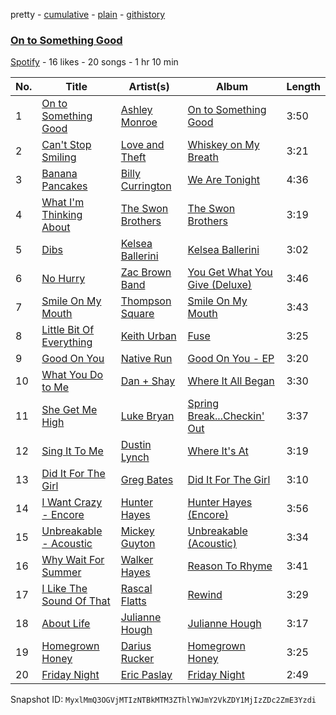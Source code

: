 pretty - [cumulative](/playlists/cumulative/3FfBohQXFlgFnYubzrvoq4.md) - [plain](/playlists/plain/3FfBohQXFlgFnYubzrvoq4) - [githistory](https://github.githistory.xyz/mackorone/spotify-playlist-archive/blob/main/playlists/plain/3FfBohQXFlgFnYubzrvoq4)

### [On to Something Good](https://open.spotify.com/playlist/3FfBohQXFlgFnYubzrvoq4)

> 

[Spotify](https://open.spotify.com/user/spotify) - 16 likes - 20 songs - 1 hr 10 min

| No. | Title | Artist(s) | Album | Length |
|---|---|---|---|---|
| 1 | [On to Something Good](https://open.spotify.com/track/1yaFBgYRHxXxJN0AKy3WS1) | [Ashley Monroe](https://open.spotify.com/artist/37BiX28I6pF104F92U1hDP) | [On to Something Good](https://open.spotify.com/album/0wk40VReNDTunoo5fax8OD) | 3:50 |
| 2 | [Can't Stop Smiling](https://open.spotify.com/track/5cJPNAF3i2qJzaFOksqvRb) | [Love and Theft](https://open.spotify.com/artist/03a5eVjzFyQlR4XyVSwt4t) | [Whiskey on My Breath](https://open.spotify.com/album/0vKn7XRuun4rqxh0LxcBzF) | 3:21 |
| 3 | [Banana Pancakes](https://open.spotify.com/track/7B1qzMdyg0NnqNmRCLqbRs) | [Billy Currington](https://open.spotify.com/artist/1By9QBFnjZAoI83BZppHlt) | [We Are Tonight](https://open.spotify.com/album/1UrEMAvTDJdsJsZdsBux4h) | 4:36 |
| 4 | [What I'm Thinking About](https://open.spotify.com/track/2jbUPfffA74IpoBJD3CdsJ) | [The Swon Brothers](https://open.spotify.com/artist/1nf0nRF0W4ybnJdda00pKY) | [The Swon Brothers](https://open.spotify.com/album/6O1P8K69uFGvCfpyAvdsx1) | 3:19 |
| 5 | [Dibs](https://open.spotify.com/track/1DDfGKUuz5saLOkne2CSNL) | [Kelsea Ballerini](https://open.spotify.com/artist/3RqBeV12Tt7A8xH3zBDDUF) | [Kelsea Ballerini](https://open.spotify.com/album/1763oiO7mm9HCC7ZAWOtaB) | 3:02 |
| 6 | [No Hurry](https://open.spotify.com/track/020ffiIfWvx5EH9VJ8Dkg2) | [Zac Brown Band](https://open.spotify.com/artist/6yJCxee7QumYr820xdIsjo) | [You Get What You Give \(Deluxe\)](https://open.spotify.com/album/0AXoQGOZDaYSaOo0qCTiCr) | 3:46 |
| 7 | [Smile On My Mouth](https://open.spotify.com/track/0oF3HWrmp5gLXtXGvyJiWF) | [Thompson Square](https://open.spotify.com/artist/0Bvs8yPjrQSbmVIRqSg1Sp) | [Smile On My Mouth](https://open.spotify.com/album/1QiQBJK75UyqZzeHyJQBvl) | 3:43 |
| 8 | [Little Bit Of Everything](https://open.spotify.com/track/1J8j3IeJz1HXoHF59LoP4h) | [Keith Urban](https://open.spotify.com/artist/0u2FHSq3ln94y5Q57xazwf) | [Fuse](https://open.spotify.com/album/5rESCws46ubPJlqOeb30Rv) | 3:25 |
| 9 | [Good On You](https://open.spotify.com/track/5qIg6CWItyCyk4SFGbAYnl) | [Native Run](https://open.spotify.com/artist/4nKcKE5cfDEzGUQXRY6cla) | [Good On You \- EP](https://open.spotify.com/album/7Jv83qLL8ZYW8IMDF8TQsL) | 3:20 |
| 10 | [What You Do to Me](https://open.spotify.com/track/5zXPsVuwJ4vLBcxAWzrnD6) | [Dan + Shay](https://open.spotify.com/artist/7z5WFjZAIYejWy0NI5lv4T) | [Where It All Began](https://open.spotify.com/album/2Zkvy7eARxR3qjKNWMiwMa) | 3:30 |
| 11 | [She Get Me High](https://open.spotify.com/track/3vVJuEZYAMdQrSwgcAEI1b) | [Luke Bryan](https://open.spotify.com/artist/0BvkDsjIUla7X0k6CSWh1I) | [Spring Break...Checkin' Out](https://open.spotify.com/album/6OOTRO7lfMvDFQzNXby9i8) | 3:37 |
| 12 | [Sing It To Me](https://open.spotify.com/track/65ihXYIHnjJQiJRZIXmE9l) | [Dustin Lynch](https://open.spotify.com/artist/1dID9zgn0OV0Y8ud7Mh2tS) | [Where It's At](https://open.spotify.com/album/3XyDMHEvtPjOZQqQxSOmIw) | 3:19 |
| 13 | [Did It For The Girl](https://open.spotify.com/track/0621F7y1cX0hJoQFIrrUaZ) | [Greg Bates](https://open.spotify.com/artist/2COi3lJPZHP2CjJBfofGwh) | [Did It For The Girl](https://open.spotify.com/album/7fJ2bd5HAhsEF8xHFpolUh) | 3:10 |
| 14 | [I Want Crazy \- Encore](https://open.spotify.com/track/4FkgULes13bk2eHrsJg4q9) | [Hunter Hayes](https://open.spotify.com/artist/7H6dkUChT5EoOQtUVMg4cN) | [Hunter Hayes \(Encore\)](https://open.spotify.com/album/5hVo5O3pGkc1VibXveW8gx) | 3:56 |
| 15 | [Unbreakable \- Acoustic](https://open.spotify.com/track/1qdgnDz7Rtlb3hhgqjM4oU) | [Mickey Guyton](https://open.spotify.com/artist/6nfN5B7Jmi853SHa9106Hz) | [Unbreakable \(Acoustic\)](https://open.spotify.com/album/2zcHOHtBIU6hOlmMF1OOjD) | 3:34 |
| 16 | [Why Wait For Summer](https://open.spotify.com/track/17YpnZUR9u5GTfrz9CcsZE) | [Walker Hayes](https://open.spotify.com/artist/7sKxqpSqbIzphAKAhrqvlf) | [Reason To Rhyme](https://open.spotify.com/album/3dXk9NgaWSy4HpzznFsL7L) | 3:41 |
| 17 | [I Like The Sound Of That](https://open.spotify.com/track/5S5rw0WLVCAux5B5bWCehK) | [Rascal Flatts](https://open.spotify.com/artist/0a1gHP0HAqALbEyxaD5Ngn) | [Rewind](https://open.spotify.com/album/3yHHbz0wapmu6xF82vHkCU) | 3:29 |
| 18 | [About Life](https://open.spotify.com/track/2UMDzcbgTJBYOselxE7ye1) | [Julianne Hough](https://open.spotify.com/artist/4BA9Z6ZV2JBwwLGGoZX7bs) | [Julianne Hough](https://open.spotify.com/album/3OqJhhtUa4MlJNZNK7BZ4a) | 3:17 |
| 19 | [Homegrown Honey](https://open.spotify.com/track/5mv0E9VfdpuwNX4fMznxjs) | [Darius Rucker](https://open.spotify.com/artist/7FY5V3XMwlNBPitEjXowHQ) | [Homegrown Honey](https://open.spotify.com/album/0u3bCOIrcGotOs119sRupa) | 3:25 |
| 20 | [Friday Night](https://open.spotify.com/track/7nULd4wYrLEOG9YsrbXTDd) | [Eric Paslay](https://open.spotify.com/artist/4TONBKcqVR1LmPdfJxvkMU) | [Friday Night](https://open.spotify.com/album/7auc8kC060k5irSLM0OOtL) | 2:49 |

Snapshot ID: `MyxlMmQ3OGVjMTIzNTBkMTM3ZThlYWJmY2VkZDY1MjIzZDc2ZmE3Yzdi`
